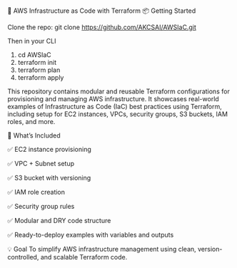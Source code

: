 🔧 AWS Infrastructure as Code with Terraform
📦 Getting Started

Clone the repo:
git clone https://github.com/AKCSAI/AWSIaC.git

Then in your CLI
1. cd AWSIaC
2. terraform init
3. terraform plan
4. terraform apply

This repository contains modular and reusable Terraform configurations for provisioning and managing AWS infrastructure. It showcases real-world examples of Infrastructure as Code (IaC) best practices using Terraform, including setup for EC2 instances, VPCs, security groups, S3 buckets, IAM roles, and more.

🧰 What’s Included

✅ EC2 instance provisioning

✅ VPC + Subnet setup

✅ S3 bucket with versioning

✅ IAM role creation

✅ Security group rules

✅ Modular and DRY code structure

✅ Ready-to-deploy examples with variables and outputs

💡 Goal
To simplify AWS infrastructure management using clean, version-controlled, and scalable Terraform code.


